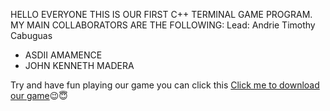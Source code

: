 HELLO EVERYONE THIS IS OUR FIRST C++ TERMINAL GAME PROGRAM. MY MAIN COLLABORATORS ARE THE FOLLOWING:
Lead: Andrie Timothy Cabuguas

- ASDII AMAMENCE
- JOHN KENNETH MADERA

Try and have fun playing our game you can click this [Click me to download our game]([https://github.com/driedrie/SNAKE-AND-LADDER----TICTACTOE-TERMINAL-GAME/blob/main/OOP_MIDTERM_PROJECT.exe](https://raw.githubusercontent.com/driedrie/SNAKE-AND-LADDER----TICTACTOE-TERMINAL-GAME/refs/heads/main/OOP_MIDTERM_PROJECT.exe))😉😇

